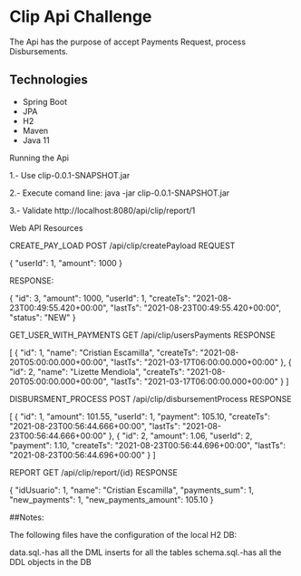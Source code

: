# Clip Api Challenge

The Api has the purpose of accept Payments Request, process Disbursements.

## Technologies
- Spring Boot
- JPA
- H2
- Maven
- Java 11

Running the Api

1.- Use clip-0.0.1-SNAPSHOT.jar

2.- Execute comand line: java -jar clip-0.0.1-SNAPSHOT.jar

3.- Validate http://localhost:8080/api/clip/report/1

Web API Resources

CREATE_PAY_LOAD POST /api/clip/createPayload REQUEST

{
    "userId": 1,
    "amount": 1000
}

RESPONSE:

{
    "id": 3,
    "amount": 1000,
    "userId": 1,
    "createTs": "2021-08-23T00:49:55.420+00:00",
    "lastTs": "2021-08-23T00:49:55.420+00:00",
    "status": "NEW"
}

GET_USER_WITH_PAYMENTS GET /api/clip/usersPayments RESPONSE

[
    {
        "id": 1,
        "name": "Cristian Escamilla",
        "createTs": "2021-08-20T05:00:00.000+00:00",
        "lastTs": "2021-03-17T06:00:00.000+00:00"
    },
    {
        "id": 2,
        "name": "Lizette Mendiola",
        "createTs": "2021-08-20T05:00:00.000+00:00",
        "lastTs": "2021-03-17T06:00:00.000+00:00"
    }
]

DISBURSMENT_PROCESS POST /api/clip/disbursementProcess RESPONSE

[
    {
        "id": 1,
        "amount": 101.55,
        "userId": 1,
        "payment": 105.10,
        "createTs": "2021-08-23T00:56:44.666+00:00",
        "lastTs": "2021-08-23T00:56:44.666+00:00"
    },
    {
        "id": 2,
        "amount": 1.06,
        "userId": 2,
        "payment": 1.10,
        "createTs": "2021-08-23T00:56:44.696+00:00",
        "lastTs": "2021-08-23T00:56:44.696+00:00"
    }
]

REPORT GET /api/clip/report/{id}  RESPONSE

{
    "idUsuario": 1,
    "name": "Cristian Escamilla",
    "payments_sum": 1,
    "new_payments": 1,
    "new_payments_amount": 105.10
}



##Notes:

The following files have the configuration of the local H2 DB:

data.sql.-has all the DML inserts for all the tables
schema.sql.-has all the DDL objects in the DB